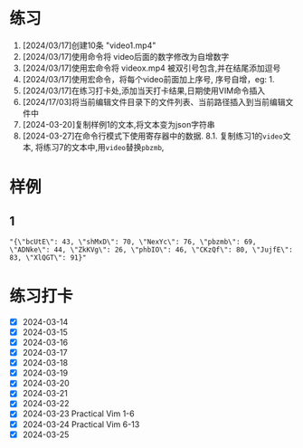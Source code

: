 # 练习

1. [2024/03/17]创建10条 "video1.mp4"
2. [2024/03/17]使用命令将 video后面的数字修改为自增数字
3. [2024/03/17]使用宏命令将 videox.mp4 被双引号包含,并在结尾添加逗号
4. [2024/03/17]使用宏命令，将每个video前面加上序号, 序号自增，eg: 1.
5. [2024/03/17]在练习打卡处,添加当天打卡结果,日期使用VIM命令插入
6. [2024/17/03]将当前编辑文件目录下的文件列表、当前路径插入到当前编辑文件中
7. [2024-03-20]复制样例1的文本,将文本变为json字符串
8. [2024-03-27]在命令行模式下使用寄存器中的数据.
    8.1. 复制练习1的`video`文本, 将练习7的文本中,用`video`替换`pbzmb`, 

# 样例
## 1
```text
"{\"bcUtE\": 43, \"shMxD\": 70, \"NexYc\": 76, \"pbzmb\": 69, \"ADNke\": 44, \"ZkKVg\": 26, \"phbIO\": 46, \"CKzQf\": 80, \"JujfE\": 83, \"XlQGT\": 91}"
```

# 练习打卡
- [x] 2024-03-14
- [x] 2024-03-15 
- [x] 2024-03-16
- [x] 2024-03-17 
- [x] 2024-03-18
- [x] 2024-03-19
- [x] 2024-03-20 
- [x] 2024-03-21
- [x] 2024-03-22
- [x] 2024-03-23 Practical Vim 1-6
- [x] 2024-03-24 Practical Vim 6-13
- [x] 2024-03-25
